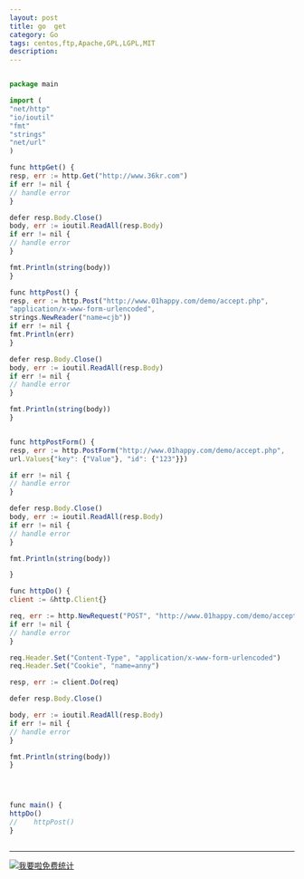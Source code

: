 ```yaml
---
layout: post
title: go  get
category: Go
tags: centos,ftp,Apache,GPL,LGPL,MIT
description: 
---
```



```javascript

package main

import (
"net/http"
"io/ioutil"
"fmt"
"strings"
"net/url"
)

func httpGet() {
resp, err := http.Get("http://www.36kr.com")
if err != nil {
// handle error
}

defer resp.Body.Close()
body, err := ioutil.ReadAll(resp.Body)
if err != nil {
// handle error
}

fmt.Println(string(body))
}

func httpPost() {
resp, err := http.Post("http://www.01happy.com/demo/accept.php",
"application/x-www-form-urlencoded",
strings.NewReader("name=cjb"))
if err != nil {
fmt.Println(err)
}

defer resp.Body.Close()
body, err := ioutil.ReadAll(resp.Body)
if err != nil {
// handle error
}

fmt.Println(string(body))
}


func httpPostForm() {
resp, err := http.PostForm("http://www.01happy.com/demo/accept.php",
url.Values{"key": {"Value"}, "id": {"123"}})

if err != nil {
// handle error
}

defer resp.Body.Close()
body, err := ioutil.ReadAll(resp.Body)
if err != nil {
// handle error
}

fmt.Println(string(body))

}

func httpDo() {
client := &http.Client{}

req, err := http.NewRequest("POST", "http://www.01happy.com/demo/accept.php", strings.NewReader("name=cjb"))
if err != nil {
// handle error
}

req.Header.Set("Content-Type", "application/x-www-form-urlencoded")
req.Header.Set("Cookie", "name=anny")

resp, err := client.Do(req)

defer resp.Body.Close()

body, err := ioutil.ReadAll(resp.Body)
if err != nil {
// handle error
}

fmt.Println(string(body))
}




func main() {
httpDo()
//    httpPost()
}



```

---


<script language="javascript" type="text/javascript" src="//js.users.51.la/19176892.js"></script>
<noscript><a href="//www.51.la/?19176892" target="_blank"><img alt="&#x6211;&#x8981;&#x5566;&#x514D;&#x8D39;&#x7EDF;&#x8BA1;" src="//img.users.51.la/19176892.asp" style="border:none" /></a></noscript>

